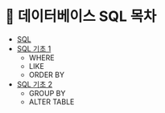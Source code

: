 # 📁 데이터베이스 SQL 목차

- [SQL](https://github.com/psun0610/TIL/blob/master/06_Database/%EB%8D%B0%EC%9D%B4%ED%84%B0%EB%B2%A0%EC%9D%B4%EC%8A%A41_SQL.md)
- [SQL 기초 1](https://github.com/psun0610/TIL/blob/master/06_Database/%EB%8D%B0%EC%9D%B4%ED%84%B0%EB%B2%A0%EC%9D%B4%EC%8A%A42_where_like_order_by.md)
  - WHERE
  - LIKE
  - ORDER BY
- [SQL 기초 2](https://github.com/psun0610/TIL/blob/master/06_Database/%EB%8D%B0%EC%9D%B4%ED%84%B0%EB%B2%A0%EC%9D%B4%EC%8A%A43_group_by_alter_table.md)
  - GROUP BY
  - ALTER TABLE